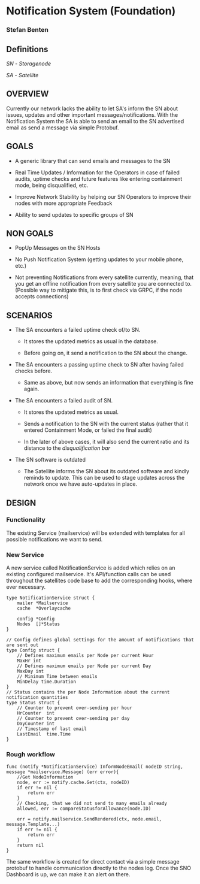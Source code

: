 # Notification System (Foundation)

### Stefan Benten


## Definitions

*SN* - _Storagenode_

*SA* - _Satellite_

## OVERVIEW

Currently our network lacks the ability to let SA's inform the SN about issues, updates and other important messages/notifications.
With the Notification System the SA is able to send an email to the SN advertised email as send a message via simple Protobuf.

## GOALS


* A generic library that can send emails and messages to the SN

* Real Time Updates / Information for the Operators in case of failed audits, uptime checks and future features like entering containment mode, being disqualified, etc.

* Improve Network Stability by helping our SN Operators to improve their nodes with more appropriate Feedback 

* Ability to send updates to specific groups of SN


## NON GOALS

* PopUp Messages on the SN Hosts

* No Push Notification System (getting updates to your mobile phone, etc.)

* Not preventing Notifications from every satellite currently, meaning, that you get an offline notification from every satellite you are connected to. (Possible way to mitigate this, is to first check via GRPC, if the node accepts connections)

## SCENARIOS


* The SA encounters a failed uptime check of/to SN.

	* It stores the updated metrics as usual in the database. 

	* Before going on, it send a notification to the SN about the change. 

* The SA encounters a passing uptime check to SN after having failed checks before. 

	* Same as above, but now sends an information that everything is fine again. 

* The SA encounters a failed audit of SN.

	* It stores the updated metrics as usual.

	* Sends a notification to the SN with the current status (rather that it entered Containment Mode, or failed the final audit)
	
	* In the later of above cases, it will also send the current ratio and its distance to the _disqualification bar_
	
* The SN software is outdated

	* The Satellite informs the SN about its outdated software and kindly reminds to update. This can be used to stage updates across the network once we have auto-updates in place.

## DESIGN
### Functionality
The existing Service (mailservice) will be extended with templates for all possible notifications we want to send.

### New Service
A new service called NotificationService is added which relies on an existing configured mailservice.
It's API/function calls can be used throughout the satellites code base to add the corresponding hooks, where ever necessary.

```
type NotificationService struct {
	mailer *Mailservice
	cache  *Overlaycache
	
	config *Config
	Nodes  []*Status
}

// Config defines global settings for the amount of notifications that are sent out
type Config struct {
	// Defines maximum emails per Node per current Hour
	MaxHr int
	// Defines maximum emails per Node per current Day
	MaxDay int
	// Minimum Time between emails
	MinDelay time.Duration
}
// Status contains the per Node Information about the current notification quantities
type Status struct {
	// Counter to prevent over-sending per hour
	HrCounter  int
	// Counter to prevent over-sending per day
	DayCounter int
	// Timestamp of last email
	LastEmail  time.Time
}
```

### Rough workflow
```
func (notify *NotificationService) InformNodeEmail( nodeID string, message *mailservice.Message) (err error){
	//Get NodeInformation
	node, err := notify.cache.Get(ctx, nodeID)
	if err != nil {
		return err
	}
	// Checking, that we did not send to many emails already
	allowed, err := compareStatusforAllowance(node.ID)
	
	err = notify.mailservice.SendRendered(ctx, node.email, message.Template...)
	if err != nil {
		return err
	}
	return nil
}
```

The same workflow is created for direct contact via a simple message protobuf to handle communication directly to the nodes log. Once the SNO Dashboard is up, we can make it an alert on there.

